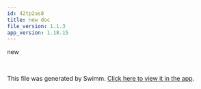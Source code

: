 ```yaml
---
id: 42tp2as8
title: new doc
file_version: 1.1.3
app_version: 1.18.15
---
```


new

<br/>

This file was generated by Swimm. [Click here to view it in the app](https://swimm-web-app.web.app/repos/Z2l0aHViJTNBJTNBZWNvbW0lM0ElM0Ftb3NoaWtzd2ltbQ==/docs/42tp2as8).
